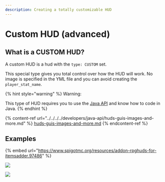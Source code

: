 ```yaml
---
description: Creating a totally customizable HUD
---
```


# Custom HUD (advanced)

## What is a CUSTOM HUD?

A custom HUD is a hud with the `type: CUSTOM` set.

This special type gives you total control over how the HUD will work. No image is specified in the YML file and you can avoid creating the `player_stat_name`.

{% hint style="warning" %}
Warning:

This type of HUD requires you to use the [Java API](../../../../developers/java-api/) and know how to code in Java.
{% endhint %}

{% content-ref url="../../../../developers/java-api/huds-guis-images-and-more.md" %}
[huds-guis-images-and-more.md](../../../../developers/java-api/huds-guis-images-and-more.md)
{% endcontent-ref %}

## Examples

{% embed url="https://www.spigotmc.org/resources/addon-rpghuds-for-itemsadder.97486" %}

![](../../../../.gitbook/assets/arrow\_showcase.gif)

![](../../../../.gitbook/assets/hud\_showcase.gif)
